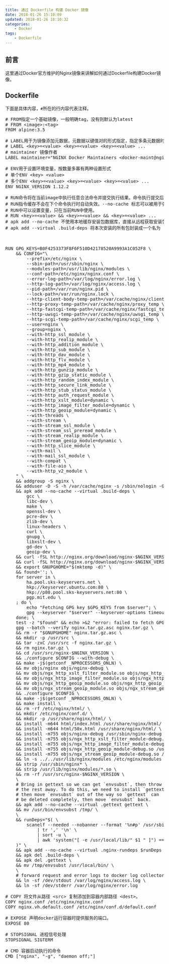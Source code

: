 ```yaml
---
title: 通过 Dockerfile 构建 Docker 镜像
date: 2018-01-26 15:10:09
updated: 2018-01-26 18:10:32
categories:
    - Docker
tags:
    - Dockerfile
---
```

## 前言
这里通过Docker官方维护的Nginx镜像来讲解如何通过Dockerfile构建Docker镜像。

## Dockerfile
下面是具体内容，`#`所在的行内容代表注释。
<pre>
# FROM指定一个基础镜像，一般明确tag，没有则默认为latest
# FROM &lt;image&gt;:&lt;tag&gt;
FROM alpine:3.5

# LABEL用于为镜像添加元数据，元数据以键值对的形式指定，指定多条元数据时不同元数据之间通过空格分隔
# LABEL &lt;key&gt;=&lt;value&gt; &lt;key&gt;=&lt;value&gt; &lt;key&gt;=&lt;value&gt; ...
# maintainer 镜像作者
LABEL maintainer="NGINX Docker Maintainers &lt;docker-maint@nginx.com&gt;"

# ENV用于设置环境变量，按数量多寡有两种设置形式
# 单个ENV &lt;key&gt; &lt;value&gt;
# 多个ENV &lt;key&gt;=&lt;value&gt; &lt;key&gt;=&lt;value&gt; &lt;key&gt;=&lt;value&gt; ...
ENV NGINX_VERSION 1.12.2

# RUN命令将在当前image中执行任意合法命令并提交执行结果。命令执行提交后，就会自动执行Dockerfile中的下一个指令。
# RUN指令缓存不会在下个命令执行时自动失效。--no-cache 标志可以被用于强制取消缓存使用。
# RUN中可以设置变量，只在当前RUN中使用。
# RUN &lt;key&gt;=&lt;value&gt; && &lt;key&gt;=&lt;value&gt; && &lt;key&gt;=&lt;value&gt; ...
# apk add --no-cache 不使用本地缓存安装包数据库，直接从远程获取安装包信息安装。这样我们就不必通过 apk update 获取安装包数据库了。
# apk add --virtual .build-deps 将本次安装的所有包封装成一个名为 .build-deps 的虚拟包。这样做的好处是可以通过 apk del .build-deps一键清除这些包。

<!-- more -->

RUN GPG_KEYS=B0F4253373F8F6F510D42178520A9993A1C052F8 \
	&& CONFIG="\
		--prefix=/etc/nginx \
		--sbin-path=/usr/sbin/nginx \
		--modules-path=/usr/lib/nginx/modules \
		--conf-path=/etc/nginx/nginx.conf \
		--error-log-path=/var/log/nginx/error.log \
		--http-log-path=/var/log/nginx/access.log \
		--pid-path=/var/run/nginx.pid \
		--lock-path=/var/run/nginx.lock \
		--http-client-body-temp-path=/var/cache/nginx/client_temp \
		--http-proxy-temp-path=/var/cache/nginx/proxy_temp \
		--http-fastcgi-temp-path=/var/cache/nginx/fastcgi_temp \
		--http-uwsgi-temp-path=/var/cache/nginx/uwsgi_temp \
		--http-scgi-temp-path=/var/cache/nginx/scgi_temp \
		--user=nginx \
		--group=nginx \
		--with-http_ssl_module \
		--with-http_realip_module \
		--with-http_addition_module \
		--with-http_sub_module \
		--with-http_dav_module \
		--with-http_flv_module \
		--with-http_mp4_module \
		--with-http_gunzip_module \
		--with-http_gzip_static_module \
		--with-http_random_index_module \
		--with-http_secure_link_module \
		--with-http_stub_status_module \
		--with-http_auth_request_module \
		--with-http_xslt_module=dynamic \
		--with-http_image_filter_module=dynamic \
		--with-http_geoip_module=dynamic \
		--with-threads \
		--with-stream \
		--with-stream_ssl_module \
		--with-stream_ssl_preread_module \
		--with-stream_realip_module \
		--with-stream_geoip_module=dynamic \
		--with-http_slice_module \
		--with-mail \
		--with-mail_ssl_module \
		--with-compat \
		--with-file-aio \
		--with-http_v2_module \
	" \
	&& addgroup -S nginx \
	&& adduser -D -S -h /var/cache/nginx -s /sbin/nologin -G nginx nginx \
	&& apk add --no-cache --virtual .build-deps \
		gcc \
		libc-dev \
		make \
		openssl-dev \
		pcre-dev \
		zlib-dev \
		linux-headers \
		curl \
		gnupg \
		libxslt-dev \
		gd-dev \
		geoip-dev \
	&& curl -fSL http://nginx.org/download/nginx-$NGINX_VERSION.tar.gz -o nginx.tar.gz \
	&& curl -fSL http://nginx.org/download/nginx-$NGINX_VERSION.tar.gz.asc  -o nginx.tar.gz.asc \
	&& export GNUPGHOME="$(mktemp -d)" \
	&& found=''; \
	for server in \
		ha.pool.sks-keyservers.net \
		hkp://keyserver.ubuntu.com:80 \
		hkp://p80.pool.sks-keyservers.net:80 \
		pgp.mit.edu \
	; do \
		echo "Fetching GPG key $GPG_KEYS from $server"; \
		gpg --keyserver "$server" --keyserver-options timeout=10 --recv-keys "$GPG_KEYS" && found=yes && break; \
	done; \
	test -z "$found" && echo >&2 "error: failed to fetch GPG key $GPG_KEYS" && exit 1; \
	gpg --batch --verify nginx.tar.gz.asc nginx.tar.gz \
	&& rm -r "$GNUPGHOME" nginx.tar.gz.asc \
	&& mkdir -p /usr/src \
	&& tar -zxC /usr/src -f nginx.tar.gz \
	&& rm nginx.tar.gz \
	&& cd /usr/src/nginx-$NGINX_VERSION \
	&& ./configure $CONFIG --with-debug \
	&& make -j$(getconf _NPROCESSORS_ONLN) \
	&& mv objs/nginx objs/nginx-debug \
	&& mv objs/ngx_http_xslt_filter_module.so objs/ngx_http_xslt_filter_module-debug.so \
	&& mv objs/ngx_http_image_filter_module.so objs/ngx_http_image_filter_module-debug.so \
	&& mv objs/ngx_http_geoip_module.so objs/ngx_http_geoip_module-debug.so \
	&& mv objs/ngx_stream_geoip_module.so objs/ngx_stream_geoip_module-debug.so \
	&& ./configure $CONFIG \
	&& make -j$(getconf _NPROCESSORS_ONLN) \
	&& make install \
	&& rm -rf /etc/nginx/html/ \
	&& mkdir /etc/nginx/conf.d/ \
	&& mkdir -p /usr/share/nginx/html/ \
	&& install -m644 html/index.html /usr/share/nginx/html/ \
	&& install -m644 html/50x.html /usr/share/nginx/html/ \
	&& install -m755 objs/nginx-debug /usr/sbin/nginx-debug \
	&& install -m755 objs/ngx_http_xslt_filter_module-debug.so /usr/lib/nginx/modules/ngx_http_xslt_filter_module-debug.so \
	&& install -m755 objs/ngx_http_image_filter_module-debug.so /usr/lib/nginx/modules/ngx_http_image_filter_module-debug.so \
	&& install -m755 objs/ngx_http_geoip_module-debug.so /usr/lib/nginx/modules/ngx_http_geoip_module-debug.so \
	&& install -m755 objs/ngx_stream_geoip_module-debug.so /usr/lib/nginx/modules/ngx_stream_geoip_module-debug.so \
	&& ln -s ../../usr/lib/nginx/modules /etc/nginx/modules \
	&& strip /usr/sbin/nginx* \
	&& strip /usr/lib/nginx/modules/*.so \
	&& rm -rf /usr/src/nginx-$NGINX_VERSION \
	\
	# Bring in gettext so we can get `envsubst`, then throw
	# the rest away. To do this, we need to install `gettext`
	# then move `envsubst` out of the way so `gettext` can
	# be deleted completely, then move `envsubst` back.
	&& apk add --no-cache --virtual .gettext gettext \
	&& mv /usr/bin/envsubst /tmp/ \
	\
	&& runDeps="$( \
		scanelf --needed --nobanner --format '%n#p' /usr/sbin/nginx /usr/lib/nginx/modules/*.so /tmp/envsubst \
			| tr ',' '\n' \
			| sort -u \
			| awk 'system("[ -e /usr/local/lib/" $1 " ]") == 0 { next } { print "so:" $1 }' \
	)" \
	&& apk add --no-cache --virtual .nginx-rundeps $runDeps \
	&& apk del .build-deps \
	&& apk del .gettext \
	&& mv /tmp/envsubst /usr/local/bin/ \
	\
	# forward request and error logs to docker log collector
	&& ln -sf /dev/stdout /var/log/nginx/access.log \
	&& ln -sf /dev/stderr /var/log/nginx/error.log

# COPY 将文件从路径 &lt;src&gt; 复制添加到容器内部路径 &lt;dest&gt;。
COPY nginx.conf /etc/nginx/nginx.conf
COPY nginx.vh.default.conf /etc/nginx/conf.d/default.conf

# EXPOSE 声明docker运行容器时提供服务的端口。
EXPOSE 80

# STOPSIGNAL 进程信号处理
STOPSIGNAL SIGTERM

# CMD 容器启动执行的命令
CMD ["nginx", "-g", "daemon off;"]
</pre>
